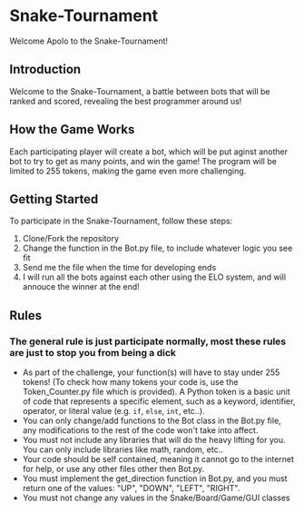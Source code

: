# Snake-Tournament

Welcome Apolo to the Snake-Tournament!

## Introduction
Welcome to the Snake-Tournament, a battle between bots that will be ranked and scored, revealing the best programmer around us! 

## How the Game Works
Each participating player will create a bot, which will be put aginst another bot to try to get as many points, and win the game! The program will be limited to 255 tokens, making the game even more challenging.


## Getting Started
To participate in the Snake-Tournament, follow these steps:
1. Clone/Fork the repository
2. Change the function in the Bot.py file, to include whatever logic you see fit
3. Send me the file when the time for developing ends
4. I will run all the bots against each other using the ELO system, and will annouce the winner at the end!

## Rules
### The general rule is just participate normally, most these rules are just to stop you from being a dick
- As part of the challenge, your function(s) will have to stay under 255 tokens! (To check how many tokens your code is, use the Token_Counter.py file which is provided). A Python token is a basic unit of code that represents a specific element, such as a keyword, identifier, operator, or literal value (e.g. `if`, `else`, `int`, etc..).
- You can only change/add functions to the Bot class in the Bot.py file, any modifications to the rest of the code won't take into affect.
- You must not include any libraries that will do the heavy lifting for you. You can only include libraries like math, random, etc..
- Your code should be self contained, meaning it cannot go to the internet for help, or use any other files other then Bot.py. 
- You must implement the get_direction function in Bot.py, and you must return one of the values: "UP", "DOWN", "LEFT", "RIGHT".
- You must not change any values in the Snake/Board/Game/GUI classes


